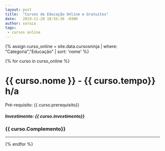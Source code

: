```yaml
---
layout: post
title:  "Cursos de Educação Online e Gratuitos"
date:   2019-11-20 18:55:36 -0300
author: soraia
tags: 
 - cursos online
---
```


 {% assign curso_online = site.data.cursosninja | where: "Categoria","Educação" | sort: 'nome'  %}

{% for curso in curso_online %}
<h1 class="post-title">{{ curso.nome }} - {{ curso.tempo}} h/a</h1>

<p>Pré-requisito: {{ curso.prerequisito}}</p>

<h5>Investimento: {{ curso.investimento}}</h5>
<h3>{{ curso.Complemento}}</h3>
<hr>

 {% endfor %}      
